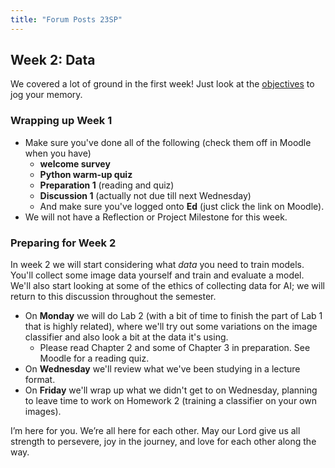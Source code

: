 ```yaml
---
title: "Forum Posts 23SP"
---
```


## Week 2: Data

We covered a lot of ground in the first week! Just look at the [objectives](https://cs.calvin.edu/courses/cs/344/23sp/units/01introduction/) to jog your memory.

### Wrapping up Week 1

- Make sure you've done all of the following (check them off in Moodle when you have)
  - **welcome survey**
  - **Python warm-up quiz**
  - **Preparation 1** (reading and quiz)
  - **Discussion 1** (actually not due till next Wednesday)
  - And make sure you've logged onto **Ed** (just click the link on Moodle).
- We will not have a Reflection or Project Milestone for this week.

### Preparing for Week 2

In week 2 we will start considering what *data* you need to train models. You'll collect some image data yourself and train and evaluate a model. We'll also start looking at some of the ethics of collecting data for AI; we will return to this discussion throughout the semester.

- On **Monday** we will do Lab 2 (with a bit of time to finish the part of Lab 1 that is highly related), where we'll try out some variations on the image classifier and also look a bit at the data it's using.
  - Please read Chapter 2 and some of Chapter 3 in preparation. See Moodle for a reading quiz.
- On **Wednesday** we'll review what we've been studying in a lecture format.
- On **Friday** we'll wrap up what we didn't get to on Wednesday, planning to leave time to work on Homework 2 (training a classifier on your own images).

I’m here for you. We’re all here for each other. May our Lord give us all strength to persevere, joy in the journey, and love for each other along the way.
